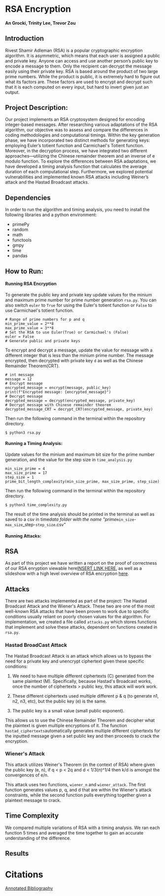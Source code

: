 # RSA Encryption

#### An Grocki, Trinity Lee, Trevor Zou

## Introduction

Rivest Shamir Adleman (RSA) is a popular cryptographic encryption algorithm. It is asymmetric, which means that each user is assigned a public and private key. Anyone can access and use another person’s public key to encode a message to them. Only the recipient can decrypt the message easily using their private key. RSA is based around the product of two large prime numbers. While the product is public, it is extremely hard to figure out what its factors are. These factors are used to encrypt and decrypt such that it is each computed on every input, but hard to invert given just an output.

## Project Description:

Our project implements an RSA cryptosystem designed for encoding integer-based messages. After researching various adaptations of the RSA algorithm, our objective was to assess and compare the differences in coding methodologies and computational timings.
Within the key generation phase, we have incorporated two distinct methods for generating keys: employing Euler’s totient function and Carmichael's Totient function. Moreover, in the decryption process, we have integrated two different approaches—utilizing the Chinese remainder theorem and an inverse of e modulo function.
To explore the differences between RSA adaptations, we have developed a timing analysis function that calculates the average duration of each computational step.
Furthermore, we explored potential vulnerabilities and implemented known RSA attacks including Weiner’s attack and the Hastad Broadcast attacks.

## Dependencies

In order to run the algorithm and timing analysis, you need to install the following libraries and a python environment:

- primePy
- random
- math
- functools
- gmpy
- time
- pandas

## How to Run:

#### Running RSA Encryption

To generate the public key and private key update values for the minium and maximum prime number for prime number generation `rsa.py`. You can also switch `euler` to `True` for using the Euler's totient function or `False` to use Carmichael's totient function.

```
# Range of prime numbers for p and q
min_prime_value = 2**8
max_prime_value = 3**8
# Set the RSA to use Euler(True) or Carmichael's (False)
euler = False
# Generate public and private keys
```

To encrypt and decrypt a message, update the value for message with a different integer that is less than the minium prime number. The message encrypted, then decrypted with private key `d` as well as the Chinese Remainder Theorem(CRT).

```
# int message
message = 12
# Encrypt message
encrypted_message = encrypt(message, public_key)
print(f"Encrypted message: {encrypted_message}")
# Decrypt message
decrypted_message = decrypt(encrypted_message, private_key)
# Decrypt message with Chinese remainder theorem
decrypted_message_CRT = decrypt_CRT(encrypted_message, private_key)
```

Then run the following command in the terminal within the repository directory.

```
$ python3 rsa.py
```

#### Running a Timing Analysis:

Update values for the minium and maximum bit size for the prime number generation, and the value for the step size in `time_analysis.py`

```
min_size_prime = 4
max_size_prime = 17
step_size = 1
prime_bit_length_complexity(min_size_prime, max_size_prime, step_size)
```

Then run the following command in the terminal within the repository directory.

```
$ python3 time_complexity.py
```

The result of the time analysis should be printed in the terminal as well as saved to a csv in time*data folder with the name
"prime*`min_size`-`max_size`\_step-`step_size`.csv"

#### Running Attacks:

## RSA

As part of this project we have written a report on the proof of correctness of our RSA enryption viewable here[INSERT LINK HERE](), as well as a slideshow with a high level overview of RSA encryption [here](https://docs.google.com/presentation/d/1KGHfXNhAheroX9nkbQGTQ6GJr7s40qyXcX0OL20XZtc/edit?usp=sharing).

## Attacks

There are two attacks implemented as part of the project: The Hastad Broadcast Attack and the Wiener's Attack. These two are one of the most well-known RSA attacks that have been proven to work due to specific conditions usually reliant on poorly chosen values for the algorithm. For implementation, we created a file called `attacks.py` which stores functions that implement and solve these attacks, dependent on functions created in `rsa.py`. 

### Hastad BroadCast Attack

The Hastad Broadcast Attack is an attack which allows us to bypass the need for a private key and unencrypt ciphertext given these specific conditions:

1. We need to have multiple different ciphertexts (C) generated from the same plaintext (M). Specifically, because Hastad's Broadcast works, once the number of ciphertexts > public key, this attack will work work. 

2. These different ciphertexts used multiple different p & q (to generate n1, n2, n3, etc), but the public key (e) is the same.
3. The public key is a small value (small public exponent). 

This allows us to use the Chinese Remainder Theorem and decipher what the plaintext is given multiple encryptions of it. The function `hastad_ciphertexts`automatically generates multiple different ciphertexts for the inputted message given a set public key and then proceeds to crack the encryption. 

### Wiener's Attack

This attack utilizes Weiner's Theorem (in the context of RSA) where given the public key (e, n), if  q < p < 2q and d < 1/3(n)^1/4 then k/d is amongst the convergences of e/n. 

This attack uses two functions, `wiener_n` and `wiener_attack`. The first function generates values p, q, and d that are within the Wiener's attack constraints, while the second function pulls everything together given a plaintext message to crack. 

## Time Complexity

We compared multiple variations of RSA with a timing analysis. We ran each function 5 times and averaged the time together to gain an accurate understanding of the difference.

## Results

# Citations

[Annotated Bibliography](https://docs.google.com/document/d/1IC5fMH0H-vLdntmfxGZIAFUJ5LVe8GBnTvu4SENAZ6E/edit?usp=sharing)

